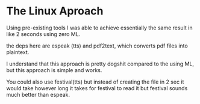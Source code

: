 # The Linux Aproach

Using pre-existing tools I was able to achieve essentially the same result in like 2 seconds using zero ML.

the deps here are espeak (tts) and pdf2text, which converts pdf files into plaintext. 

I understand that this approach is pretty dogshit compared to the using ML, but this approach is simple and works.

You could also use festival(tts) but instead of creating the file in 2 sec it would take however long it takes for festival to read it but festival sounds much better than espeak.
